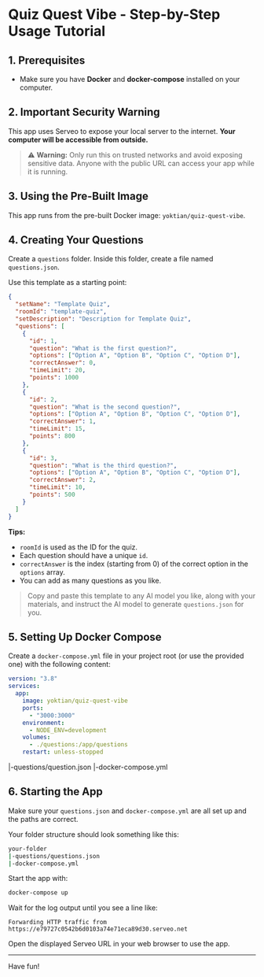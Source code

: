 # Quiz Quest Vibe - Step-by-Step Usage Tutorial

## 1. Prerequisites

- Make sure you have **Docker** and **docker-compose** installed on your computer.

## 2. Important Security Warning

This app uses Serveo to expose your local server to the internet. **Your computer will be accessible from outside.**

> ⚠️ **Warning:** Only run this on trusted networks and avoid exposing sensitive data. Anyone with the public URL can access your app while it is running.

## 3. Using the Pre-Built Image

This app runs from the pre-built Docker image: `yoktian/quiz-quest-vibe`.

## 4. Creating Your Questions

Create a `questions` folder. Inside this folder, create a file named `questions.json`.

Use this template as a starting point:

```json
{
  "setName": "Template Quiz",
  "roomId": "template-quiz",
  "setDescription": "Description for Template Quiz",
  "questions": [
    {
      "id": 1,
      "question": "What is the first question?",
      "options": ["Option A", "Option B", "Option C", "Option D"],
      "correctAnswer": 0,
      "timeLimit": 20,
      "points": 1000
    },
    {
      "id": 2,
      "question": "What is the second question?",
      "options": ["Option A", "Option B", "Option C", "Option D"],
      "correctAnswer": 1,
      "timeLimit": 15,
      "points": 800
    },
    {
      "id": 3,
      "question": "What is the third question?",
      "options": ["Option A", "Option B", "Option C", "Option D"],
      "correctAnswer": 2,
      "timeLimit": 10,
      "points": 500
    }
  ]
}
```

**Tips:**

- `roomId` is used as the ID for the quiz.
- Each question should have a unique `id`.
- `correctAnswer` is the index (starting from 0) of the correct option in the `options` array.
- You can add as many questions as you like.

> Copy and paste this template to any AI model you like, along with your materials, and instruct the AI model to generate `questions.json` for you.

## 5. Setting Up Docker Compose

Create a `docker-compose.yml` file in your project root (or use the provided one) with the following content:

```yaml
version: "3.8"
services:
  app:
    image: yoktian/quiz-quest-vibe
    ports:
      - "3000:3000"
    environment:
      - NODE_ENV=development
    volumes:
      - ./questions:/app/questions
    restart: unless-stopped
```

|-questions/question.json
|-docker-compose.yml

## 6. Starting the App

Make sure your `questions.json` and `docker-compose.yml` are all set up and the paths are correct.

Your folder structure should look something like this:

```sh
your-folder
|-questions/questions.json
|-docker-compose.yml
```

Start the app with:

```sh
docker-compose up
```

Wait for the log output until you see a line like:

```
Forwarding HTTP traffic from https://e79727c0542b6d0103a74e71eca89d30.serveo.net
```

Open the displayed Serveo URL in your web browser to use the app.

---

Have fun!
